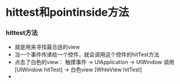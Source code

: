 # hittest和pointinside方法

### hittest方法

* 就是用来寻找最合适的view
* 当一个事件传递给一个控件，就会调用这个控件的hitTest方法
* 点击了白色的view： 触摸事件 -&gt; UIApplication -&gt; UIWindow 调用 \[UIWindow hitTest\] -&gt; 白色view \[WhteView hitTest\]
* 


